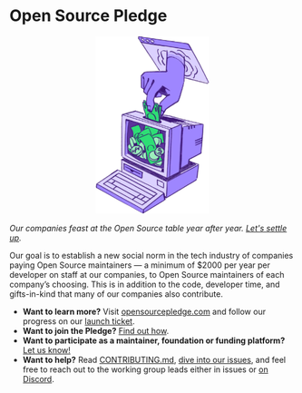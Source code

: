<!--
© 2024 Chad Whitacre <chadwhitacre@sentry.io>
© 2024 Vlad-Stefan Harbuz <vlad@vladh.net>
SPDX-License-Identifier: CC-BY-SA-4.0
-->

# Open Source Pledge

<p align="center">
  <a href="https://opensourcepledge.com">
    <img src="public/images/piggybank.webp" alt="A hand puts bills into a computer monitor" width="200px">
  </a>
</p>

_Our companies feast at the Open Source table year after year. [Let's settle up][osp]._

Our goal is to establish a new social norm in the tech industry of companies paying Open Source maintainers — a minimum
of $2000 per year per developer on staff at our companies, to Open Source maintainers of each company’s choosing. This
is in addition to the code, developer time, and gifts-in-kind that many of our companies also contribute.

* **Want to learn more?** Visit [opensourcepledge.com][osp] and follow our progress on our [launch
  ticket][launch-ticket].
* **Want to join the Pledge?** [Find out how][join].
* **Want to participate as a maintainer, foundation or funding platform?** [Let us know!][newissue]
* **Want to help?** Read [CONTRIBUTING.md](CONTRIBUTING.md), [dive into our issues][issues], and feel free to reach out
  to the working group leads either in issues or [on Discord][discord].

[contributors]: https://github.com/opensourcepledge/opensourcepledge.com/graphs/contributors
[discord]: https://discord.gg/svH5XzDsBd
[issues]: https://github.com/opensourcepledge/opensourcepledge.com/issues
[newissue]: https://github.com/opensourcepledge/opensourcepledge.com/issues/new
[join]: https://opensourcepledge.com/join/
[launch-ticket]: https://github.com/opensourcepledge/opensourcepledge.com/issues/4
[osp]: https://opensourcepledge.com
[sentry]: https://sentry.io/welcome/
